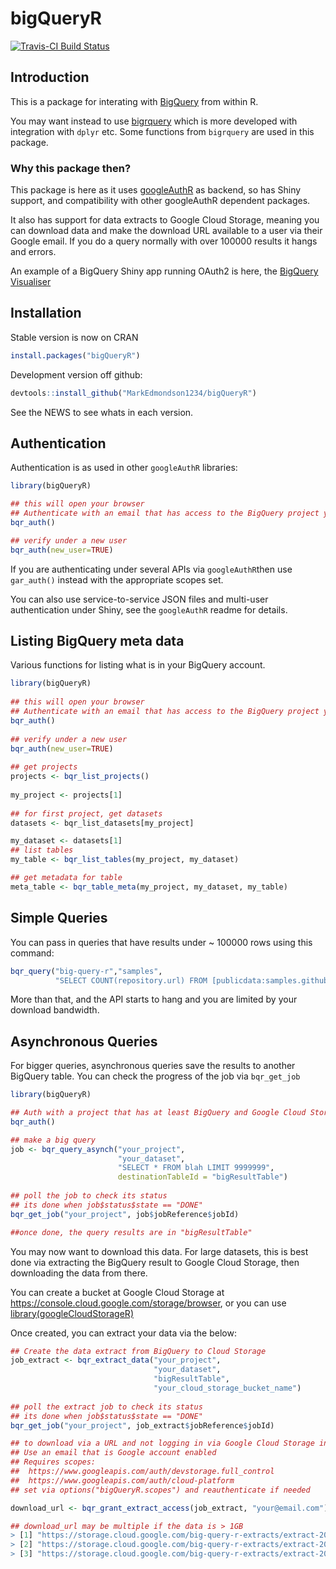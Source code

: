 # bigQueryR
[![Travis-CI Build Status](https://travis-ci.org/MarkEdmondson1234/bigQueryR.svg?branch=master)](https://travis-ci.org/MarkEdmondson1234/bigQueryR)

## Introduction 

This is a package for interating with [BigQuery](https://cloud.google.com/bigquery/) from within R.

You may want instead to use [bigrquery](https://github.com/hadley/bigrquery) which is more developed with integration with `dplyr` etc. Some functions from `bigrquery` are used in this package.

### Why this package then?

This package is here as it uses [googleAuthR](https://github.com/MarkEdmondson1234/googleAuthR) as backend, so has Shiny support, and compatibility with other googleAuthR dependent packages.

It also has support for data extracts to Google Cloud Storage, meaning you can download data and make the download URL available to a user via their Google email. If you do a query normally with over 100000 results it hangs and errors. 

An example of a BigQuery Shiny app running OAuth2 is here, the [BigQuery Visualiser](https://mark.shinyapps.io/bigquery-viz/)

## Installation

Stable version is now on CRAN

```r
install.packages("bigQueryR")
```

Development version off github:

```r
devtools::install_github("MarkEdmondson1234/bigQueryR")
```

See the NEWS to see whats in each version. 

## Authentication

Authentication is as used in other `googleAuthR` libraries:

```r
library(bigQueryR)

## this will open your browser
## Authenticate with an email that has access to the BigQuery project you need
bqr_auth()

## verify under a new user
bqr_auth(new_user=TRUE)
```

If you are authenticating under several APIs via `googleAuthR`then use `gar_auth()` instead with the appropriate scopes set.

You can also use service-to-service JSON files and multi-user authentication under Shiny, see the `googleAuthR` readme for details.

## Listing BigQuery meta data

Various functions for listing what is in your BigQuery account.

```r
library(bigQueryR)
  
## this will open your browser
## Authenticate with an email that has access to the BigQuery project you need
bqr_auth()
  
## verify under a new user
bqr_auth(new_user=TRUE)
  
## get projects
projects <- bqr_list_projects()
  
my_project <- projects[1]
  
## for first project, get datasets
datasets <- bqr_list_datasets[my_project]

my_dataset <- datasets[1]
## list tables
my_table <- bqr_list_tables(my_project, my_dataset)

## get metadata for table
meta_table <- bqr_table_meta(my_project, my_dataset, my_table)

```

## Simple Queries

You can pass in queries that have results under ~ 100000 rows using this command:

```r
bqr_query("big-query-r","samples",
          "SELECT COUNT(repository.url) FROM [publicdata:samples.github_nested]")
```

More than that, and the API starts to hang and you are limited by your download bandwidth.

## Asynchronous Queries

For bigger queries, asynchronous queries save the results to another BigQuery table.  You can check the progress of the job via `bqr_get_job`

```r
library(bigQueryR)

## Auth with a project that has at least BigQuery and Google Cloud Storage scope
bqr_auth()

## make a big query
job <- bqr_query_asynch("your_project", 
                        "your_dataset",
                        "SELECT * FROM blah LIMIT 9999999", 
                        destinationTableId = "bigResultTable")
                        
## poll the job to check its status
## its done when job$status$state == "DONE"
bqr_get_job("your_project", job$jobReference$jobId)

##once done, the query results are in "bigResultTable"
```

You may now want to download this data.  For large datasets, this is best done via extracting the BigQuery result to Google Cloud Storage, then downloading the data from there. 

You can create a bucket at Google Cloud Storage at <https://console.cloud.google.com/storage/browser>, or you can use [library(googleCloudStorageR)](https://github.com/MarkEdmondson1234/googleCloudStorageR)

Once created, you can extract your data via the below:

```r
## Create the data extract from BigQuery to Cloud Storage
job_extract <- bqr_extract_data("your_project",
                                "your_dataset",
                                "bigResultTable",
                                "your_cloud_storage_bucket_name")
                                
## poll the extract job to check its status
## its done when job$status$state == "DONE"
bqr_get_job("your_project", job_extract$jobReference$jobId)

## to download via a URL and not logging in via Google Cloud Storage interface:
## Use an email that is Google account enabled
## Requires scopes:
##  https://www.googleapis.com/auth/devstorage.full_control
##  https://www.googleapis.com/auth/cloud-platform
## set via options("bigQueryR.scopes") and reauthenticate if needed

download_url <- bqr_grant_extract_access(job_extract, "your@email.com")

## download_url may be multiple if the data is > 1GB
> [1] "https://storage.cloud.google.com/big-query-r-extracts/extract-20160311112410-000000000000.csv"
> [2] "https://storage.cloud.google.com/big-query-r-extracts/extract-20160311112410-000000000001.csv"
> [3] "https://storage.cloud.google.com/big-query-r-extracts/extract-20160311112410-000000000002.csv"

```
